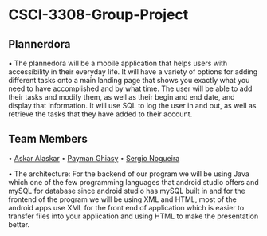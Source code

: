 # CSCI-3308-Group-Project

## Plannerdora
• The plannedora will be a mobile application that helps
users with accessibility in their everyday life. It will have a variety of options for
adding different tasks onto a main landing page that shows you exactly what you
need to have accomplished and by what time. The user will be able to add their
tasks and modify them, as well as their begin and end date, and display that
information. It will use SQL to log the user in and out, as well as retrieve the
tasks that they have added to their account.


## Team Members
  • [Askar Alaskar](https://github.com/moal2839)
  • [Payman Ghiasy](https://github.com/paimang)
  • [Sergio Nogueira](https://github.com/seno7509)
  
• The architecture: For the backend of our program we will be using
Java which one of the few programming languages that android studio offers and
mySQL for database since android studio has mySQL built in and for the
frontend of the program we will be using XML and HTML, most of the android
apps use XML for the front end of application which is easier to transfer files into
your application and using HTML to make the presentation better.

